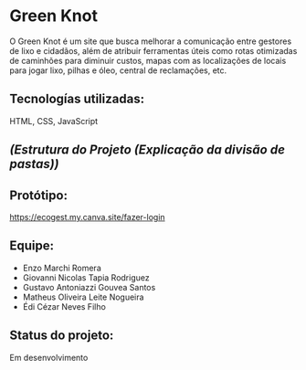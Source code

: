 # Green Knot
 O Green Knot é um site que busca melhorar a comunicação entre gestores de lixo e cidadãos, 
 além de atribuir ferramentas úteis como rotas otimizadas de caminhões para diminuir custos, 
 mapas com as localizações de locais para jogar lixo, pilhas e óleo, central de reclamações, etc.

## Tecnologías utilizadas:
HTML, CSS, JavaScript

## *(Estrutura do Projeto (Explicação da divisão de pastas))*

## Protótipo: 
https://ecogest.my.canva.site/fazer-login

## Equipe:
- Enzo Marchi Romera
- Giovanni Nicolas Tapia Rodriguez
- Gustavo Antoniazzi Gouvea Santos
- Matheus Oliveira Leite Nogueira
- Édi Cézar Neves Filho

## Status do projeto: 
Em desenvolvimento
